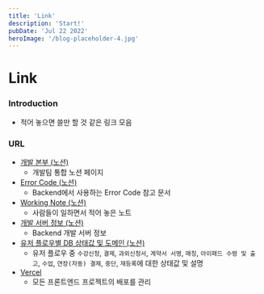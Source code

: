 ```yaml
---
title: 'Link'
description: 'Start!'
pubDate: 'Jul 22 2022'
heroImage: '/blog-placeholder-4.jpg'
---
```


# Link 

### Introduction
- 적어 놓으면 쓸만 할 것 같은 링크 모음

### URL
- <a href="https://www.notion.so/onuiiofficial/436d76c7e9ae4466a511e54e06937814?pvs=4">개발 본부 (노션)</a>
  - 개발팀 통합 노션 페이지
- <a href="https://www.notion.so/onuiiofficial/LOG-5125f3ec7a564796bc785e80b6e31a1f?pvs=4" target="_blank">Error Code (노션)</a>
  - Backend에서 사용하는 Error Code 참고 문서
- <a href="https://www.notion.so/onuiiofficial/3209ea501f1540e6a66cdeed12b9325e?v=5532f5a2ca8c412aac8844aa7e7f10d9&pvs=4" target="_blank">Working Note (노션)</a>
  - 사람들이 일하면서 적어 놓은 노트
- <a href="https://www.notion.so/onuiiofficial/ad7262021f7744a3a327c70e5e6532d1?pvs=4" target="_blank">개발 서버 정보 (노션)</a>
  - Backend 개발 서버 정보  
- <a href="https://www.notion.so/onuiiofficial/DB-20c1e9fdda374beeb66f7673ef606235?pvs=4" target="_blank">유저 플로우별 DB 상태값 및 도메인 (노션)</a>
  - 유저 플로우 중 `수강신청`, `결제`, `과외신청서`, `계약서 서명`, `매칭`, `아이패드 수령 및 출고`, `수업`, `연장(자동) 결제`, `중단`, `재등록`에 대한 상태값 및 설명
- <a href="https://vercel.com/onuii">Vercel</a>
  - 모든 프론트엔드 프로젝트의 배포를 관리
